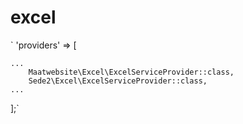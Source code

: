 # excel

`
'providers' => [

    ...
        Maatwebsite\Excel\ExcelServiceProvider::class,
        Sede2\Excel\ExcelServiceProvider::class,
    ...
];`
